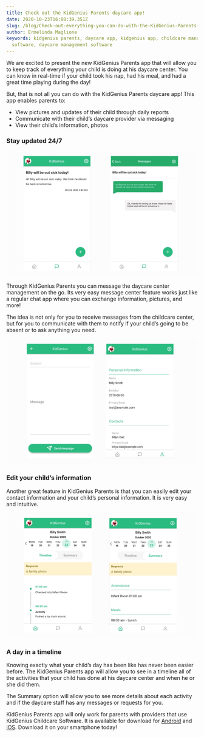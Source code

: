 ```yaml
---
title: Check out the KidGenius Parents daycare app!
date: 2020-10-23T16:08:39.351Z
slug: /blog/Check-out-everything-you-can-do-with-the-KidGenius-Parents-daycare-app
author: Ermelinda Maglione
keywords: kidgenius parents, daycare app, kidgenius app, childcare management
  software, daycare management software
---
```

We are excited to present the new KidGenius Parents app that will allow you to keep track of everything your child is doing at his daycare center. You can know in real-time if your child took his nap, had his meal, and had a great time playing during the day!

But, that is not all you can do with the KidGenius Parents daycare app! This app enables parents to:

* View pictures and updates of their child through daily reports
* Communicate with their child’s daycare provider via messaging
* View their child’s information, photos

### Stay updated 24/7

![kidgenius parents messages](kidgenius-parents-messages.jpg "kidgenius parents messages")

Through KidGenius Parents you can message the daycare center management on the go. Its very easy message center feature works just like a regular chat app where you can exchange information, pictures, and more!

The idea is not only for you to receive messages from the childcare center, but for you to communicate with them to notify if your child’s going to be absent or to ask anything you need.

![kidgenius parents](kidgenius-parents-4.jpg "kidgenius parents")

### Edit your child’s information

Another great feature in KidGenius Parents is that you can easily edit your contact information and your child’s personal information. It is very easy and intuitive.

![kidgenius parents timeline](kidgenius-parents-timeline.jpg "kidgenius parents timeline")

### A day in a timeline

Knowing exactly what your child’s day has been like has never been easier before. The KidGenius Parents app will allow you to see in a timeline all of the activities that your child has done at his daycare center and when he or she did them.

The Summary option will allow you to see more details about each activity and if the daycare staff has any messages or requests for you.

KidGenius Parents app will only work for parents with providers that use KidGenius Childcare Software. It is available for download for [Android](https://play.google.com/store/apps/details?id=com.kidgenius.parents) and [iOS](https://apps.apple.com/ca/app/kidgenius-parents/id1489814256). Download it on your smartphone today!


